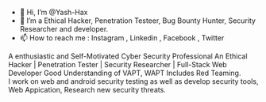 - 👋 Hi, I’m @Yash-Hax
- 👀 I’m a Ethical Hacker, Penetration Testeer, Bug Bounty Hunter, Security Researcher and developer. 
- 📫 How to reach me : Instagram , Linkedin , Facebook , Twitter 

A enthusiastic and Self-Motivated Cyber Security Professional                                                                                                                     An Ethical Hacker | Penetration Tester | Security Researcher | Full-Stack Web Developer                                                                                                                       Good Understanding of VAPT, WAPT Includes Red Teaming.    
                   I work on web and android security testing as well as develop security tools, Web Appication, Research new security threats.                                                                                                                   
